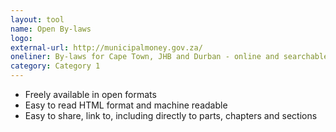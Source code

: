 ```yaml
---
layout: tool
name: Open By-laws
logo: 
external-url: http://municipalmoney.gov.za/
oneliner: By-laws for Cape Town, JHB and Durban - online and searchable
category: Category 1
---
```

- Freely available in open formats
- Easy to read HTML format and machine readable
- Easy to share, link to, including directly to parts, chapters and sections